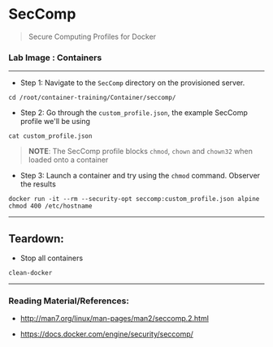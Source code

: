 # SecComp

> Secure Computing Profiles for Docker

### **Lab Image : Containers**

---

* Step 1: Navigate to the `SecComp` directory on the provisioned server.

```
cd /root/container-training/Container/seccomp/
```

* Step 2: Go through the `custom_profile.json`, the example SecComp profile we'll be using

```commandline
cat custom_profile.json
```

> **NOTE**: The SecComp profile blocks `chmod`, `chown` and `chown32` when loaded onto a container

* Step 3: Launch a container and try using the `chmod` command. Observer the results

```commandline
docker run -it --rm --security-opt seccomp:custom_profile.json alpine chmod 400 /etc/hostname
```

---

## Teardown:

* Stop all containers

```commandline
clean-docker
```

---

### Reading Material/References:

* http://man7.org/linux/man-pages/man2/seccomp.2.html

* https://docs.docker.com/engine/security/seccomp/
